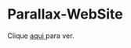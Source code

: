 # Parallax-WebSite
Clique <a href="https://outerhavendd.github.io/Parallax-WebSite/" target="_blank"> aqui </a> para ver. 
